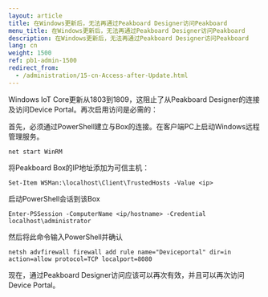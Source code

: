 ```yaml
---
layout: article
title: 在Windows更新后，无法再通过Peakboard Designer访问Peakboard
menu_title: 在Windows更新后，无法再通过Peakboard Designer访问Peakboard
description: 在Windows更新后，无法再通过Peakboard Designer访问Peakboard
lang: cn
weight: 1500
ref: pb1-admin-1500
redirect_from:
  - /administration/15-cn-Access-after-Update.html
---
```


Windows IoT Core更新从1803到1809，这阻止了从Peakboard Designer的连接及访问Device Portal。再次启用访问是必需的：

首先，必须通过PowerShell建立与Box的连接。在客户端PC上启动Windows远程管理服务。

```
net start WinRM
```

将Peakboard Box的IP地址添加为可信主机：

```
Set-Item WSMan:\localhost\Client\TrustedHosts -Value <ip>
```

启动PowerShell会话到该Box

```
Enter-PSSession -ComputerName <ip/hostname> -Credential localhost\administrator
```

然后将此命令输入PowerShell并确认

```
netsh advfirewall firewall add rule name="Deviceportal" dir=in action=allow protocol=TCP localport=8080
```

现在，通过Peakboard Designer访问应该可以再次有效，并且可以再次访问Device Portal。

